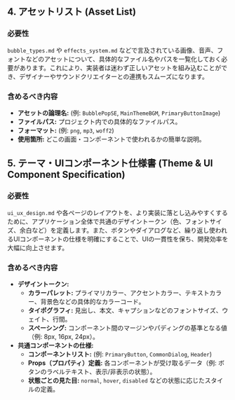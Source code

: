 
## 4. アセットリスト (Asset List)

### 必要性
`bubble_types.md` や `effects_system.md` などで言及されている画像、音声、フォントなどのアセットについて、具体的なファイル名やパスを一覧化しておく必要があります。これにより、実装者は迷わず正しいアセットを組み込むことができ、デザイナーやサウンドクリエイターとの連携もスムーズになります。

### 含めるべき内容
- **アセットの論理名:** (例: `BubblePopSE`, `MainThemeBGM`, `PrimaryButtonImage`)
- **ファイルパス:** プロジェクト内での具体的なファイルパス。
- **フォーマット:** (例: `png`, `mp3`, `woff2`)
- **使用箇所:** どこの画面・コンポーネントで使われるかの簡単な説明。

## 5. テーマ・UIコンポーネント仕様書 (Theme & UI Component Specification)

### 必要性
`ui_ux_design.md` や各ページのレイアウトを、より実装に落とし込みやすくするために、アプリケーション全体で共通のデザイントークン（色、フォントサイズ、余白など）を定義します。また、ボタンやダイアログなど、繰り返し使われるUIコンポーネントの仕様を明確にすることで、UIの一貫性を保ち、開発効率を大幅に向上させます。

### 含めるべき内容
- **デザイントークン:**
    - **カラーパレット:** プライマリカラー、アクセントカラー、テキストカラー、背景色などの具体的なカラーコード。
    - **タイポグラフィ:** 見出し、本文、キャプションなどのフォントサイズ、ウェイト、行間。
    - **スペーシング:** コンポーネント間のマージンやパディングの基準となる値（例: 8px, 16px, 24px）。
- **共通コンポーネントの仕様:**
    - **コンポーネントリスト:** (例: `PrimaryButton`, `CommonDialog`, `Header`)
    - **Props（プロパティ）定義:** 各コンポーネントが受け取るデータ（例: ボタンのラベルテキスト、表示/非表示の状態）。
    - **状態ごとの見た目:** `normal`, `hover`, `disabled` などの状態に応じたスタイルの定義。
